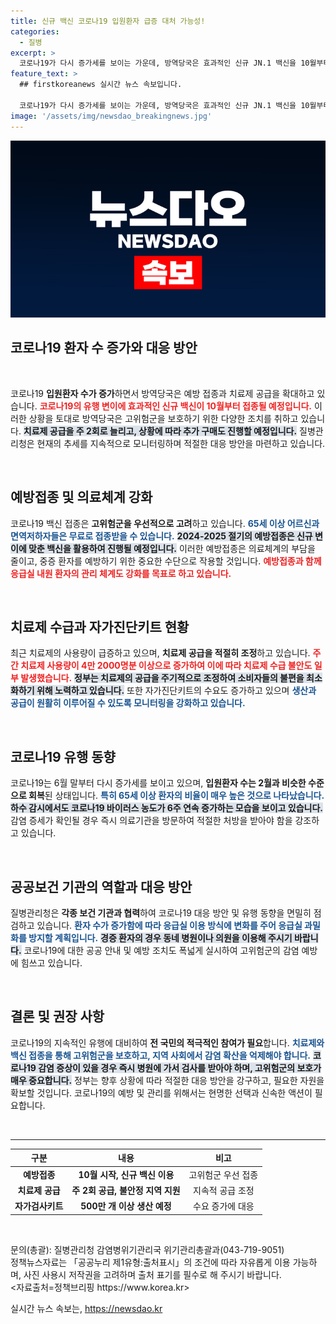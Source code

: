 ```yaml
---
title: 신규 백신 코로나19 입원환자 급증 대처 가능성!
categories:
  - 질병
excerpt: >
  코로나19가 다시 증가세를 보이는 가운데, 방역당국은 효과적인 신규 JN.1 백신을 10월부터 접종하고, 치료제 공급량을 확대한다고 밝혔다. 고위험군 보호를 위한 조치와 자가검사키트 수요 증가도 주목받고 있다.
feature_text: >
  ## firstkoreanews 실시간 뉴스 속보입니다.

  코로나19가 다시 증가세를 보이는 가운데, 방역당국은 효과적인 신규 JN.1 백신을 10월부터 접종하고, 치료제 공급량을 확대한다고 밝혔다. 고위험군 보호를 위한 조치와 자가검사키트 수요 증가도 주목받고 있다.
image: '/assets/img/newsdao_breakingnews.jpg'
---
```


<p><img src="/assets/img/newsdao_breakingnews.jpg" alt="firstkoreanews 속보" /></p>

<h2 data-ke-size="size26">코로나19 환자 수 증가와 대응 방안</h2>

<p data-ke-size="size16">&nbsp;</p>

<p>코로나19 <b>입원환자 수가 증가</b>하면서 방역당국은 예방 접종과 치료제 공급을 확대하고 있습니다. <b><span style="color: #ee2323;">코로나19의 유행 변이에 효과적인 신규 백신이 10월부터 접종될 예정입니다.</span></b> 이러한 상황을 토대로 방역당국은 고위험군을 보호하기 위한 다양한 조치를 취하고 있습니다. <b><span style="background-color: #21538527;">치료제 공급을 주 2회로 늘리고, 상황에 따라 추가 구매도 진행할 예정입니다.</span></b> 질병관리청은 현재의 추세를 지속적으로 모니터링하며 적절한 대응 방안을 마련하고 있습니다. </p>

<p data-ke-size="size16">&nbsp;</p>

<h2 data-ke-size="size26">예방접종 및 의료체계 강화</h2>

<p>코로나19 백신 접종은 <b>고위험군을 우선적으로 고려</b>하고 있습니다. <b><span style="color: #1a5490;">65세 이상 어르신과 면역저하자들은 무료로 접종받을 수 있습니다.</span></b> <b><span style="background-color: #21538527;">2024-2025 절기의 예방접종은 신규 변이에 맞춘 백신을 활용하여 진행될 예정입니다.</span></b> 이러한 예방접종은 의료체계의 부담을 줄이고, 중증 환자를 예방하기 위한 중요한 수단으로 작용할 것입니다. <b><span style="color: #ee2323;">예방접종과 함께 응급실 내원 환자의 관리 체계도 강화를 목표로 하고 있습니다.</span></b> </p>

<p data-ke-size="size16">&nbsp;</p>

<h2 data-ke-size="size26">치료제 수급과 자가진단키트 현황</h2>

<p>최근 치료제의 사용량이 급증하고 있으며, <b>치료제 공급을 적절히 조정</b>하고 있습니다. <b><span style="color: #ee2323;">주간 치료제 사용량이 4만 2000명분 이상으로 증가하여 이에 따라 치료제 수급 불안도 일부 발생했습니다.</span></b> <b><span style="background-color: #21538527;">정부는 치료제의 공급을 주기적으로 조정하여 소비자들의 불편을 최소화하기 위해 노력하고 있습니다.</span></b> 또한 자가진단키트의 수요도 증가하고 있으며 <b><span style="color: #1a5490;">생산과 공급이 원활히 이루어질 수 있도록 모니터링을 강화하고 있습니다.</span></b> </p>

<p data-ke-size="size16">&nbsp;</p>

<h2 data-ke-size="size26">코로나19 유행 동향</h2>

<p>코로나19는 6월 말부터 다시 증가세를 보이고 있으며, <b>입원환자 수는 2월과 비슷한 수준으로 회복</b>된 상태입니다. <b><span style="color: #1a5490;">특히 65세 이상 환자의 비율이 매우 높은 것으로 나타났습니다.</span></b> <b><span style="background-color: #21538527;">하수 감시에서도 코로나19 바이러스 농도가 6주 연속 증가하는 모습을 보이고 있습니다.</span></b> 감염 증세가 확인될 경우 즉시 의료기관을 방문하여 적절한 처방을 받아야 함을 강조하고 있습니다. </p>

<p data-ke-size="size16">&nbsp;</p>

<h2 data-ke-size="size26">공공보건 기관의 역할과 대응 방안</h2>

<p>질병관리청은 <b>각종 보건 기관과 협력</b>하여 코로나19 대응 방안 및 유행 동향을 면밀히 점검하고 있습니다. <b><span style="color: #1a5490;">환자 수가 증가함에 따라 응급실 이용 방식에 변화를 주어 응급실 과밀화를 방지할 계획입니다.</span></b> <b><span style="background-color: #21538527;">경증 환자의 경우 동네 병원이나 의원을 이용해 주시기 바랍니다.</span></b> 코로나19에 대한 공공 안내 및 예방 조치도 폭넓게 실시하여 고위험군의 감염 예방에 힘쓰고 있습니다. </p>

<p data-ke-size="size16">&nbsp;</p> 

<h2 data-ke-size="size26">결론 및 권장 사항</h2>

<p>코로나19의 지속적인 유행에 대비하여 <b>전 국민의 적극적인 참여가 필요</b>합니다. <b><span style="color: #1a5490;">치료제와 백신 접종을 통해 고위험군을 보호하고, 지역 사회에서 감염 확산을 억제해야 합니다.</span></b> <b><span style="background-color: #21538527;">코로나19 감염 증상이 있을 경우 즉시 병원에 가서 검사를 받아야 하며, 고위험군의 보호가 매우 중요합니다.</span></b> 정부는 향후 상황에 따라 적절한 대응 방안을 강구하고, 필요한 자원을 확보할 것입니다. 코로나19의 예방 및 관리를 위해서는 현명한 선택과 신속한 액션이 필요합니다. </p>

<p data-ke-size="size16">&nbsp;</p> 

<hr>

<table style="width: 100%;">
    <thead>
        <tr>
            <th style="text-align: center;">구분</th>
            <th style="text-align: center;">내용</th>
            <th style="text-align: center;">비고</th>
        </tr>
    </thead>
    <tbody>
        <tr>
            <td style="text-align: center; height: 17px;"><b>예방접종</b></td>
            <td style="text-align: center; height: 17px;"><b>10월 시작, 신규 백신 이용</b></td>
            <td style="text-align: center; height: 17px;">고위험군 우선 접종</td>
        </tr>
        <tr>
            <td style="text-align: center; height: 17px;"><b>치료제 공급</b></td>
            <td style="text-align: center; height: 17px;"><b>주 2회 공급, 불안정 지역 지원</b></td>
            <td style="text-align: center; height: 17px;">지속적 공급 조정</td>
        </tr>
        <tr>
            <td style="text-align: center; height: 17px;"><b>자가검사키트</b></td>
            <td style="text-align: center; height: 17px;"><b>500만 개 이상 생산 예정</b></td>
            <td style="text-align: center; height: 17px;">수요 증가에 대응</td>
        </tr>
    </tbody>
</table>

<p data-ke-size="size16">&nbsp;</p> 

<p>문의(총괄): 질병관리청 감염병위기관리국 위기관리총괄과(043-719-9051)<br />
정책뉴스자료는 「공공누리 제1유형:출처표시」의 조건에 따라 자유롭게 이용 가능하며, 사진 사용시 저작권을 고려하며 출처 표기를 필수로 해 주시기 바랍니다.<br />
&lt;자료출처=정책브리핑 https://www.korea.kr></p>
실시간 뉴스 속보는, <a href="https://newsdao.kr" rel="dofollow">https://newsdao.kr</a>


